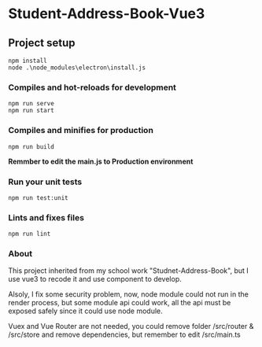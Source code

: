 # Student-Address-Book-Vue3

## Project setup
```
npm install
node .\node_modules\electron\install.js
```

### Compiles and hot-reloads for development
```
npm run serve
npm run start
```

### Compiles and minifies for production
```
npm run build
```

**Remmber to edit the main.js to Production environment**

### Run your unit tests
```
npm run test:unit
```

### Lints and fixes files
```
npm run lint
```

### About

This project inherited from my school work "Studnet-Address-Book", but I use vue3 to recode it and use component to develop.

Alsoly, I fix some security problem, now, node module could not run in the render process, but some module api could work, all the api must be exposed safely since it could use node module.

Vuex and Vue Router are not needed, you could remove folder /src/router & /src/store and remove dependencies, but remember to edit /src/main.ts